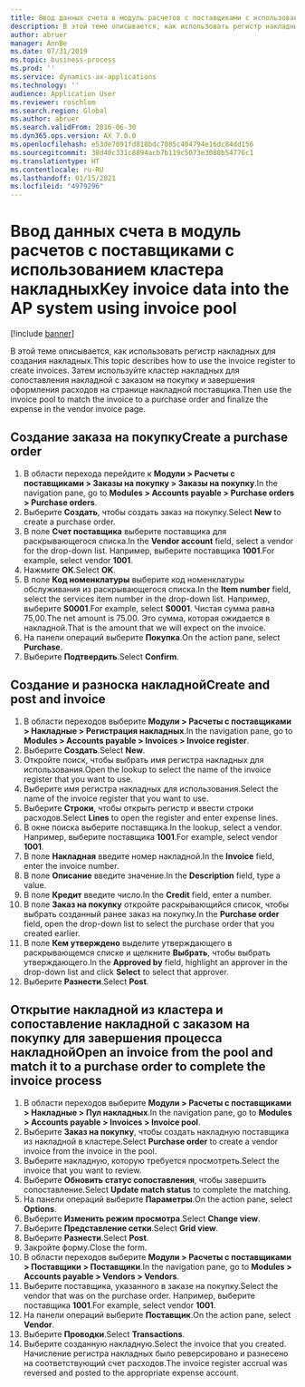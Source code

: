 ```yaml
---
title: Ввод данных счета в модуль расчетов с поставщиками с использованием кластера накладных
description: В этой теме описывается, как использовать регистр накладных для создания накладных.
author: abruer
manager: AnnBe
ms.date: 07/31/2019
ms.topic: business-process
ms.prod: ''
ms.service: dynamics-ax-applications
ms.technology: ''
audience: Application User
ms.reviewer: roschlom
ms.search.region: Global
ms.author: abruer
ms.search.validFrom: 2016-06-30
ms.dyn365.ops.version: AX 7.0.0
ms.openlocfilehash: e53de7091fd818bdc7085c404794e16dc84dd156
ms.sourcegitcommit: 38d40c331c8894acb7b119c5073e3088b54776c1
ms.translationtype: HT
ms.contentlocale: ru-RU
ms.lasthandoff: 01/15/2021
ms.locfileid: "4979296"
---
```

# <a name="key-invoice-data-into-the-ap-system-using-invoice-pool"></a><span data-ttu-id="8e0ec-103">Ввод данных счета в модуль расчетов с поставщиками с использованием кластера накладных</span><span class="sxs-lookup"><span data-stu-id="8e0ec-103">Key invoice data into the AP system using invoice pool</span></span>

[!include [banner](../../includes/banner.md)]

<span data-ttu-id="8e0ec-104">В этой теме описывается, как использовать регистр накладных для создания накладных.</span><span class="sxs-lookup"><span data-stu-id="8e0ec-104">This topic describes how to use the invoice register to create invoices.</span></span> <span data-ttu-id="8e0ec-105">Затем используйте кластер накладных для сопоставления накладной с заказом на покупку и завершения оформления расходов на странице накладной поставщика.</span><span class="sxs-lookup"><span data-stu-id="8e0ec-105">Then use the invoice pool to match the invoice to a purchase order and finalize the expense in the vendor invoice page.</span></span>


## <a name="create-a-purchase-order"></a><span data-ttu-id="8e0ec-106">Создание заказа на покупку</span><span class="sxs-lookup"><span data-stu-id="8e0ec-106">Create a purchase order</span></span>
1. <span data-ttu-id="8e0ec-107">В области перехода перейдите к **Модули > Расчеты с поставщиками > Заказы на покупку > Заказы на покупку**.</span><span class="sxs-lookup"><span data-stu-id="8e0ec-107">In the navigation pane, go to **Modules > Accounts payable > Purchase orders > Purchase orders**.</span></span>
2. <span data-ttu-id="8e0ec-108">Выберите **Создать**, чтобы создать заказ на покупку.</span><span class="sxs-lookup"><span data-stu-id="8e0ec-108">Select **New** to create a purchase order.</span></span>
3. <span data-ttu-id="8e0ec-109">В поле **Счет поставщика** выберите поставщика для раскрывающегося списка.</span><span class="sxs-lookup"><span data-stu-id="8e0ec-109">In the **Vendor account** field, select a vendor for the drop-down list.</span></span> <span data-ttu-id="8e0ec-110">Например, выберите поставщика **1001**.</span><span class="sxs-lookup"><span data-stu-id="8e0ec-110">For example, select vendor **1001**.</span></span>
4. <span data-ttu-id="8e0ec-111">Нажмите **ОК**.</span><span class="sxs-lookup"><span data-stu-id="8e0ec-111">Select **OK**.</span></span>
5. <span data-ttu-id="8e0ec-112">В поле **Код номенклатуры** выберите код номенклатуры обслуживания из раскрывающегося списка.</span><span class="sxs-lookup"><span data-stu-id="8e0ec-112">In the **Item number** field, select the services item number in the drop-down list.</span></span> <span data-ttu-id="8e0ec-113">Например, выберите **S0001**.</span><span class="sxs-lookup"><span data-stu-id="8e0ec-113">For example, select **S0001**.</span></span> <span data-ttu-id="8e0ec-114">Чистая сумма равна 75,00.</span><span class="sxs-lookup"><span data-stu-id="8e0ec-114">The net amount is 75.00.</span></span>  <span data-ttu-id="8e0ec-115">Это сумма, которая ожидается в накладной.</span><span class="sxs-lookup"><span data-stu-id="8e0ec-115">That is the amount that we will expect on the invoice.</span></span>  
6. <span data-ttu-id="8e0ec-116">На панели операций выберите **Покупка**.</span><span class="sxs-lookup"><span data-stu-id="8e0ec-116">On the action pane, select **Purchase**.</span></span>
7. <span data-ttu-id="8e0ec-117">Выберите **Подтвердить**.</span><span class="sxs-lookup"><span data-stu-id="8e0ec-117">Select **Confirm**.</span></span>

## <a name="create-and-post-and-invoice"></a><span data-ttu-id="8e0ec-118">Создание и разноска накладной</span><span class="sxs-lookup"><span data-stu-id="8e0ec-118">Create and post and invoice</span></span>
1. <span data-ttu-id="8e0ec-119">В области переходов выберите **Модули > Расчеты с поставщиками > Накладные > Регистрация накладных**.</span><span class="sxs-lookup"><span data-stu-id="8e0ec-119">In the navigation pane, go to **Modules > Accounts payable > Invoices > Invoice register**.</span></span>
2. <span data-ttu-id="8e0ec-120">Выберите **Создать**.</span><span class="sxs-lookup"><span data-stu-id="8e0ec-120">Select **New**.</span></span>
3. <span data-ttu-id="8e0ec-121">Откройте поиск, чтобы выбрать имя регистра накладных для использования.</span><span class="sxs-lookup"><span data-stu-id="8e0ec-121">Open the lookup to select the name of the invoice register that you want to use.</span></span>
4. <span data-ttu-id="8e0ec-122">Выберите имя регистра накладных для использования.</span><span class="sxs-lookup"><span data-stu-id="8e0ec-122">Select the name of the invoice register that you want to use.</span></span>
5. <span data-ttu-id="8e0ec-123">Выберите **Строки**, чтобы открыть регистр и ввести строки расходов.</span><span class="sxs-lookup"><span data-stu-id="8e0ec-123">Select **Lines** to open the register and enter expense lines.</span></span>
6. <span data-ttu-id="8e0ec-124">В окне поиска выберите поставщика.</span><span class="sxs-lookup"><span data-stu-id="8e0ec-124">In the lookup, select a vendor.</span></span> <span data-ttu-id="8e0ec-125">Например, выберите поставщика **1001**.</span><span class="sxs-lookup"><span data-stu-id="8e0ec-125">For example, select vendor **1001**.</span></span>
7. <span data-ttu-id="8e0ec-126">В поле **Накладная** введите номер накладной.</span><span class="sxs-lookup"><span data-stu-id="8e0ec-126">In the **Invoice** field, enter the invoice number.</span></span>
8. <span data-ttu-id="8e0ec-127">В поле **Описание** введите значение.</span><span class="sxs-lookup"><span data-stu-id="8e0ec-127">In the **Description** field, type a value.</span></span>
9. <span data-ttu-id="8e0ec-128">В поле **Кредит** введите число.</span><span class="sxs-lookup"><span data-stu-id="8e0ec-128">In the **Credit** field, enter a number.</span></span>
10. <span data-ttu-id="8e0ec-129">В поле **Заказ на покупку** откройте раскрывающийся список, чтобы выбрать созданный ранее заказ на покупку.</span><span class="sxs-lookup"><span data-stu-id="8e0ec-129">In the **Purchase order** field, open the drop-down list to select the purchase order that you created earlier.</span></span>
11. <span data-ttu-id="8e0ec-130">В поле **Кем утверждено** выделите утверждающего в раскрывающемся списке и щелкните **Выбрать**, чтобы выбрать утверждающего.</span><span class="sxs-lookup"><span data-stu-id="8e0ec-130">In the **Approved by** field, highlight an approver in the drop-down list and click **Select** to select that approver.</span></span>
12. <span data-ttu-id="8e0ec-131">Выберите **Разнести**.</span><span class="sxs-lookup"><span data-stu-id="8e0ec-131">Select **Post**.</span></span>

## <a name="open-an-invoice-from-the-pool-and-match-it-to-a-purchase-order-to-complete-the-invoice-process"></a><span data-ttu-id="8e0ec-132">Открытие накладной из кластера и сопоставление накладной с заказом на покупку для завершения процесса накладной</span><span class="sxs-lookup"><span data-stu-id="8e0ec-132">Open an invoice from the pool and match it to a purchase order to complete the invoice process</span></span>
1. <span data-ttu-id="8e0ec-133">В области переходов выберите **Модули > Расчеты с поставщиками > Накладные > Пул накладных**.</span><span class="sxs-lookup"><span data-stu-id="8e0ec-133">In the navigation pane, go to **Modules > Accounts payable > Invoices > Invoice pool**.</span></span>
2. <span data-ttu-id="8e0ec-134">Выберите **Заказ на покупку**, чтобы создать накладную поставщика из накладной в кластере.</span><span class="sxs-lookup"><span data-stu-id="8e0ec-134">Select **Purchase order** to create a vendor invoice from the invoice in the pool.</span></span>
3. <span data-ttu-id="8e0ec-135">Выберите накладную, которую требуется просмотреть.</span><span class="sxs-lookup"><span data-stu-id="8e0ec-135">Select the invoice that you want to review.</span></span>
4. <span data-ttu-id="8e0ec-136">Выберите **Обновить статус сопоставления**, чтобы завершить сопоставление.</span><span class="sxs-lookup"><span data-stu-id="8e0ec-136">Select **Update match status** to complete the matching.</span></span>
5. <span data-ttu-id="8e0ec-137">На панели операций выберите **Параметры**.</span><span class="sxs-lookup"><span data-stu-id="8e0ec-137">On the action pane, select **Options**.</span></span>
6. <span data-ttu-id="8e0ec-138">Выберите **Изменить режим просмотра**.</span><span class="sxs-lookup"><span data-stu-id="8e0ec-138">Select **Change view**.</span></span>
7. <span data-ttu-id="8e0ec-139">Выберите **Представление сетки**.</span><span class="sxs-lookup"><span data-stu-id="8e0ec-139">Select **Grid view**.</span></span>
8. <span data-ttu-id="8e0ec-140">Выберите **Разнести**.</span><span class="sxs-lookup"><span data-stu-id="8e0ec-140">Select **Post**.</span></span>
9. <span data-ttu-id="8e0ec-141">Закройте форму.</span><span class="sxs-lookup"><span data-stu-id="8e0ec-141">Close the form.</span></span>
10. <span data-ttu-id="8e0ec-142">В области переходов выберите **Модули > Расчеты с поставщиками > Поставщики > Поставщики**.</span><span class="sxs-lookup"><span data-stu-id="8e0ec-142">In the navigation pane, go to **Modules > Accounts payable > Vendors > Vendors**.</span></span>
11. <span data-ttu-id="8e0ec-143">Выберите поставщика, указанного в заказе на покупку.</span><span class="sxs-lookup"><span data-stu-id="8e0ec-143">Select the vendor that was on the purchase order.</span></span> <span data-ttu-id="8e0ec-144">Например, выберите поставщика **1001**.</span><span class="sxs-lookup"><span data-stu-id="8e0ec-144">For example, select vendor **1001**.</span></span>
12. <span data-ttu-id="8e0ec-145">На панели операций выберите **Поставщик**.</span><span class="sxs-lookup"><span data-stu-id="8e0ec-145">On the action pane, select **Vendor**.</span></span>
13. <span data-ttu-id="8e0ec-146">Выберите **Проводки**.</span><span class="sxs-lookup"><span data-stu-id="8e0ec-146">Select **Transactions**.</span></span>
14. <span data-ttu-id="8e0ec-147">Выберите созданную накладную.</span><span class="sxs-lookup"><span data-stu-id="8e0ec-147">Select the invoice that you created.</span></span> <span data-ttu-id="8e0ec-148">Начисление регистра накладных было реверсировано и разнесено на соответствующий счет расходов.</span><span class="sxs-lookup"><span data-stu-id="8e0ec-148">The invoice register accrual was reversed and posted to the appropriate expense account.</span></span>  


